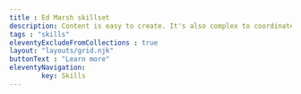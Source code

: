 ```yaml
---
title : Ed Marsh skillset
description: Content is easy to create. It's also complex to coordinate, organize, and maintain. Here's how I can help you.
tags : "skills"
eleventyExcludeFromCollections : true
layout: "layouts/grid.njk"
buttonText : "Learn more"
eleventyNavigation:
        key: Skills
---
```

